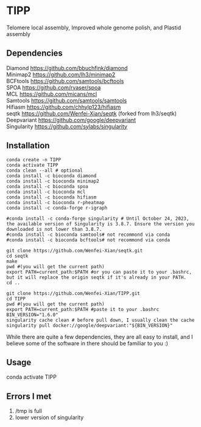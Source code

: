 # TIPP
Telomere local assembly, Improved whole genome polish, and Plastid assembly

## Dependencies
Diamond https://github.com/bbuchfink/diamond   
Minimap2 https://github.com/lh3/minimap2   
BCFtools https://github.com/samtools/bcftools   
SPOA https://github.com/rvaser/spoa    
MCL https://github.com/micans/mcl   
Samtools https://github.com/samtools/samtools   
Hifiasm https://github.com/chhylp123/hifiasm  
seqtk https://github.com/Wenfei-Xian/seqtk (forked from lh3/seqtk)  
Deepvariant https://github.com/google/deepvariant   
Singularity https://github.com/sylabs/singularity   

## Installation
```
conda create -n TIPP
conda activate TIPP
conda clean --all # optional
conda install -c bioconda diamond
conda install -c bioconda minimap2
conda install -c bioconda spoa
conda install -c bioconda mcl
conda install -c bioconda hifiasm
conda install -c bioconda r-pheatmap
conda install -c conda-forge r-igraph

#conda install -c conda-forge singularity # Until October 24, 2023, the available version of Singularity is 3.8.7. Ensure the version you downloaded is not lower than 3.8.7.
#conda install -c bioconda samtools# not recommond via conda
#conda install -c bioconda bcftools# not recommond via conda

git clone https://github.com/Wenfei-Xian/seqtk.git
cd seqtk
make
pwd #(you will get the current path)
export PATH=current_path:$PATH #or you can paste it to your .bashrc, but it will replace the origin seqtk if it's already in your PATH.
cd ..

git clone https://github.com/Wenfei-Xian/TIPP.git
cd TIPP
pwd #(you will get the current path)
export PATH=current_path:$PATH #paste it to your .bashrc
BIN_VERSION="1.6.0"
singularity cache clean # before pull down, I usually clean the cache
singularity pull docker://google/deepvariant:"${BIN_VERSION}"   
```
While there are quite a few dependencies, they are all easy to install, and I believe some of the software in there should be familiar to you :)

## Usage   
conda activate TIPP


## Errors I met
1) /tmp is full   
2) lower version of singularity
